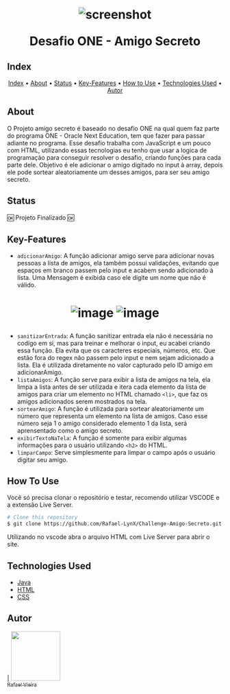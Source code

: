 
<h1 align="center">  
	
   ![screenshot](https://github.com/user-attachments/assets/624665f6-351f-47be-b77f-3114158bb97d)
  
  Desafio ONE - Amigo Secreto
</h1>

## Index
<p align="center">
  <a href="#index">Index</a> •
  <a href="#about">About</a> •
  <a href="#status">Status</a> •
  <a href="#key-features">Key-Features</a> •
  <a href="#how-to-use">How to Use</a> •
  <a href="#technologies-used">Technologies Used</a> •
  <a href="#autor">Autor</a>
</p>


## About
O Projeto amigo secreto é baseado no desafio ONE na qual quem faz parte do programa ONE - Oracle Next Education, tem que fazer para passar adiante no programa.
Esse desafio trabalha com JavaScript e um pouco com HTML, utilizando essas tecnologias eu tenho que usar a logica de programação para 
conseguir resolver o desafio, criando funções para cada parte dele. Objetivo é ele adicionar o amigo digitado no input à array, depois ele pode sortear aleatoriamente um desses amigos, para ser seu amigo secreto.

## Status
🆗 Projeto Finalizado 🆗

## Key-Features
- `adicionarAmigo`: A função adicionar amigo serve para adicionar novas pessoas a lista de amigos, ela também possui validações,
evitando que espaços em branco passem pelo input e acabem sendo adicionado à lista. Uma Mensagem é exibida caso ele digite um nome que não é válido.
<h1 align="center">
  
  ![image](https://github.com/user-attachments/assets/ca859bc7-b48f-46ff-8d79-150d55e6b2d8)
  ![image](https://github.com/user-attachments/assets/15c6ba48-1cb1-4e51-ba9b-624e405547aa)

</h1>

- `sanitizarEntrada`: A função sanitizar entrada ela não é necessária no codígo em si, mas para treinar e melhorar o input, eu acabei criando essa função. Ela evita que os caracteres especiais, números, etc. Que estão fora do regex não passem pelo input e nem sejam adicionado a lista. Ela é utilizada diretamente no valor capturado pelo ID amigo em adicionarAmigo.
- `listaAmigos`: A função serve para exibir a lista de amigos na tela, ela limpa a lista antes de ser utilizada e itera cada elemento da lista de amigos para criar um elemento no HTML chamado `<li>`, que faz os amigos adicionados serem mostrados na tela.
- `sortearAmigo`: A função é utilizada para sortear aleatoriamente um número que representa um elemento na lista de amigos. Caso esse número seja 1 o amigo considerado elemento 1 da lista, será aprensentado como o amigo secreto.
- `exibirTextoNaTela`: A função é somente para exibir algumas informações para o usuário utilizando `<h2>` do HTML.
- `limparCampo`: Serve simplesmente para limpar o campo após o usuário digitar seu amigo.

## How To Use 
Você só precisa clonar o repositório e testar, recomendo utilizar VSCODE e a extensão Live Server.
```bash
# Clone this repository
$ git clone https://github.com/Rafael-LynX/Challenge-Amigo-Secreto.git
```
Utilizando no vscode abra o arquivo HTML com Live Server para abrir o site.

## Technologies Used

- [Java](https://docs.oracle.com/javase/tutorial/index.html)
- [HTML](https://developer.mozilla.org/pt-BR/docs/Web/HTML)
- [CSS](https://developer.mozilla.org/pt-BR/docs/Web/CSS)

## Autor

| [<img loading="lazy" src="https://avatars.githubusercontent.com/u/109623407?s=400&u=19dac11507a1cbd81c5c6ceb1526c24eb6033cce&v=4" width=115><br><sub>Rafael Vieira</sub>](https://github.com/Rafael-LynX) 

